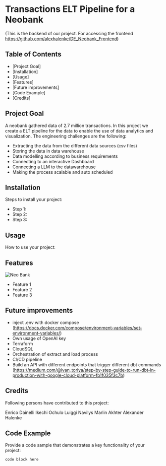 # Transactions ELT Pipeline for a Neobank
(This is the backend of our project. For accessing the frontend https://github.com/alexhalenke/DE_Neobank_Frontend)

## Table of Contents
- [Project Goal]
- [Installation]
- [Usage]
- [Features]
- [Future improvements]
- [Code Example]
- [Credits]
  
  
## Project Goal

A neobank gathered data of 2.7 million transactions. In this project we create a ELT pipeline for the data to enable the use of data analytics and visualization. 
The engineering challenges are the following: 
  - Extracting the data from the different data sources (csv files)
  - Storing the data in data warehouse
  - Data modelling according to business requirements
  - Connecting to an interactive Dashboard 
  - Connecting a LLM to the datawarehouse
  - Making the process scalable and auto scheduled


## Installation

Steps to install your project:
  - Step 1:
  - Step 2:
  - Step 3: 
   

## Usage

How to use your project:


## Features

![Neo Bank](https://github.com/alexhalenke/DE_Neobank_Backend/assets/109359407/e7967894-8103-4b58-a960-b8af83acca6e)
- Feature 1
- Feature 2
- Feature 3


## Future improvements 
  - inject .env with docker compose (https://docs.docker.com/compose/environment-variables/set-environment-variables/)
  - Own usage of OpenAI key
  - Terraform
  - CloudSQL
  - Orchestration of extract and load process
  - CI/CD pipeline
  - Build an API with different endpoints that trigger different dbt commands (https://medium.com/@ivan_toriya/step-by-step-guide-to-run-dbt-in-production-with-google-cloud-platform-fb1f035f3c7b)
    

## Credits  
Following persons have contributed to this project:

Enrico Dainelli
Ikechi Ochulo
Luiggi Navilys
Marlin Akhter
Alexander Halenke


## Code Example

Provide a code sample that demonstrates a key functionality of your project:
```[programming-language]
code block here
